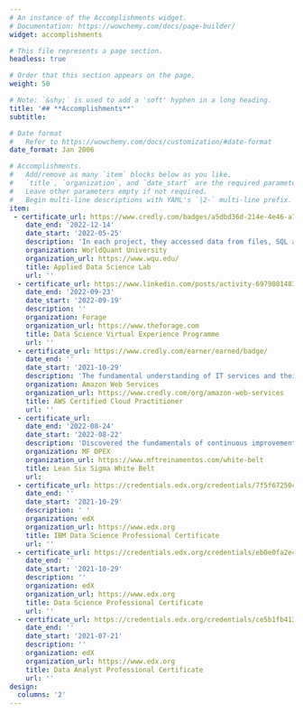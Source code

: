 ```yaml
---
# An instance of the Accomplishments widget.
# Documentation: https://wowchemy.com/docs/page-builder/
widget: accomplishments

# This file represents a page section.
headless: true

# Order that this section appears on the page.
weight: 50

# Note: `&shy;` is used to add a 'soft' hyphen in a long heading.
title: '## **Accomplishments**'
subtitle: 

# Date format
#   Refer to https://wowchemy.com/docs/customization/#date-format
date_format: Jan 2006

# Accomplishments.
#   Add/remove as many `item` blocks below as you like.
#   `title`, `organization`, and `date_start` are the required parameters.
#   Leave other parameters empty if not required.
#   Begin multi-line descriptions with YAML's `|2-` multi-line prefix.
item:
 - certificate_url: https://www.credly.com/badges/a5dbd36d-214e-4e46-a706-4ad0e443ca86
    date_end: '2022-12-14'
    date_start: '2022-05-25'
    description: 'In each project, they accessed data from files, SQL and NoSQL databases and APIs. They have demonstrated their ability to explore and clean data, create functions and ETL pipelines to prepare training sets. They have built machine learning models for supervised and unsupervised learning tasks, and have created visualizations to explain data characteristics and model predictions for non-technical audiences.'
    organization: WorldQuant University
    organization_url: https://www.wqu.edu/
    title: Applied Data Science Lab
    url: ''
  - certificate_url: https://www.linkedin.com/posts/activity-6979081483911094273-Sh3W?utm_source=share&utm_medium=member_desktop
    date_end: '2022-09-23'
    date_start: '2022-09-19'
    description: ''
    organization: Forage
    organization_url: https://www.theforage.com
    title: Data Science Virtual Experience Programme
    url: ''
  - certificate_url: https://www.credly.com/earner/earned/badge/
    date_end: ''
    date_start: '2021-10-29'
    description: 'The fundamental understanding of IT services and their uses in the AWS Cloud. Demonstrated cloud fluency and foundational AWS knowledge. Ability to identify essential AWS services necessary to set up AWS-focused projects.'
    organization: Amazon Web Services
    organization_url: https://www.credly.com/org/amazon-web-services
    title: AWS Certified Cloud Practitioner
    url: ''
  - certificate_url: 
    date_end: '2022-08-24'
    date_start: '2022-08-22'
    description: 'Discovered the fundamentals of continuous improvement method through use of DMAIC framework.'
    organization: MF OPEX
    organization_url: https://www.mftreinamentos.com/white-belt
    title: Lean Six Sigma White Belt
    url: 
  - certificate_url: https://credentials.edx.org/credentials/7f5f67250cdc4d2da9d0e41c1326032b/
    date_end: ''
    date_start: '2021-10-29'
    description: ' '
    organization: edX
    organization_url: https://www.edx.org
    title: IBM Data Science Professional Certificate
    url: ''
  - certificate_url: https://credentials.edx.org/credentials/eb0e0fa2e435408dbc6a2c9c01e66ba7/
    date_end: ''
    date_start: '2021-10-29'
    description: ''
    organization: edX
    organization_url: https://www.edx.org
    title: Data Science Professional Certificate
    url: ''
  - certificate_url: https://credentials.edx.org/credentials/ce5b1fb413a04571bb9c91e42f4113ea/
    date_end: ''
    date_start: '2021-07-21'
    description: ''
    organization: edX
    organization_url: https://www.edx.org
    title: Data Analyst Professional Certificate
    url: ''
design:
  columns: '2'
---
```

